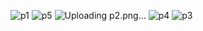 ![p1](https://github.com/zenepduran/2300005466-zeynepduran/assets/148756307/93835e2c-ad7e-4bb1-9e71-18e350d1c797)
![p5](https://github.com/zenepduran/2300005466-zeynepduran/assets/148756307/e91a1333-3b89-41ea-833e-376997b28ddf)
![Uploading p2.png…]()
![p4](https://github.com/zenepduran/2300005466-zeynepduran/assets/148756307/f96f1a1f-abc9-431d-8ae7-4b9e130afb85)
![p3](https://github.com/zenepduran/2300005466-zeynepduran/assets/148756307/4010b7ed-c932-46cf-b317-20df794bdf08)
